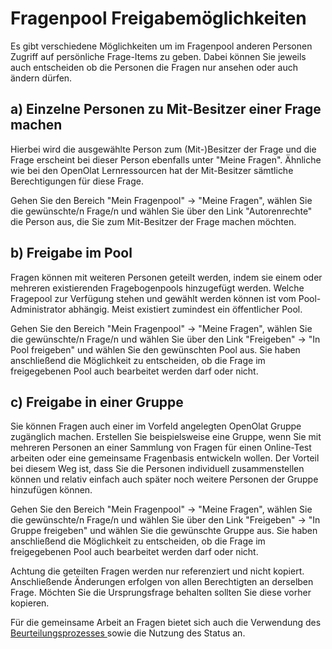 # Fragenpool Freigabemöglichkeiten

Es gibt verschiedene Möglichkeiten um im Fragenpool anderen Personen Zugriff
auf persönliche Frage-Items zu geben. Dabei können Sie jeweils auch
entscheiden ob die Personen die Fragen nur ansehen oder auch ändern dürfen.

## a) Einzelne Personen zu Mit-Besitzer einer Frage machen

Hierbei wird die ausgewählte Person zum (Mit-)Besitzer der Frage und die Frage
erscheint bei dieser Person ebenfalls unter "Meine Fragen". Ähnliche wie bei
den OpenOlat Lernressourcen hat der Mit-Besitzer sämtliche Berechtigungen für
diese Frage.

Gehen Sie den Bereich "Mein Fragenpool" → "Meine Fragen", wählen Sie die
gewünschte/n Frage/n und wählen Sie über den Link "Autorenrechte" die Person
aus, die Sie zum Mit-Besitzer der Frage machen möchten.

## b) Freigabe im Pool

Fragen können mit weiteren Personen geteilt werden, indem sie einem oder
mehreren existierenden Fragebogenpools hinzugefügt werden. Welche Fragepool
zur Verfügung stehen und gewählt werden können ist vom Pool-Administrator
abhängig. Meist existiert zumindest ein öffentlicher Pool.

Gehen Sie den Bereich "Mein Fragenpool" → "Meine Fragen", wählen Sie die
gewünschte/n Frage/n und wählen Sie über den Link "Freigeben" → "In Pool
freigeben" und wählen Sie den gewünschten Pool aus. Sie haben anschließend die
Möglichkeit zu entscheiden, ob die Frage im freigegebenen Pool auch bearbeitet
werden darf oder nicht.

## c) Freigabe in einer Gruppe

Sie können Fragen auch einer im Vorfeld angelegten OpenOlat Gruppe zugänglich
machen. Erstellen Sie beispielsweise eine Gruppe, wenn Sie mit mehreren
Personen an einer Sammlung von Fragen für einen Online-Test arbeiten oder eine
gemeinsame Fragenbasis entwickeln wollen. Der Vorteil bei diesem Weg ist, dass
Sie die Personen individuell zusammenstellen können und relativ einfach auch
später noch weitere Personen der Gruppe hinzufügen können.

Gehen Sie den Bereich "Mein Fragenpool" → "Meine Fragen", wählen Sie die
gewünschte/n Frage/n und wählen Sie über den Link "Freigeben" → "In Gruppe
freigeben" und wählen Sie die gewünschte Gruppe aus. Sie haben anschließend
die Möglichkeit zu entscheiden, ob die Frage im freigegebenen Pool auch
bearbeitet werden darf oder nicht.

Achtung die geteilten Fragen werden nur referenziert und nicht kopiert.
Anschließende Änderungen erfolgen von allen Berechtigten an derselben Frage.
Möchten Sie die Ursprungsfrage behalten sollten Sie diese vorher kopieren.

Für die gemeinsame Arbeit an Fragen bietet sich auch die Verwendung des
[Beurteilungsprozesses
](Question_Bank_Review_Process.de.md)sowie die Nutzung des
Status an.
